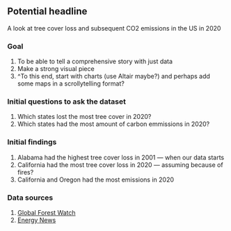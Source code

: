 ## Potential headline
A look at tree cover loss and subsequent CO2 emissions in the US in 2020

### Goal
1. To be able to tell a comprehensive story with just data
2. Make a strong visual piece
3. ^To this end, start with charts (use Altair maybe?) and perhaps add some maps in a scrollytelling format?

### Initial questions to ask the dataset
1. Which states lost the most tree cover in 2020?
2. Which states had the most amount of carbon emmissions in 2020?

### Initial findings
1. Alabama had the highest tree cover loss in 2001 — when our data starts
2. California had the most tree cover loss in 2020 — assuming because of fires?
3. California and Oregon had the most emissions in 2020

### Data sources
1. [Global Forest Watch](https://www.globalforestwatch.org/)
2. [Energy News](https://energynews.us/2022/02/23/as-connecticut-falls-behind-on-emission-goals-activists-want-teeth-added-to-law/)